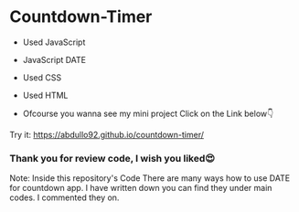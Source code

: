 # Countdown-Timer

- Used JavaScript
- JavaScript DATE
- Used CSS
- Used HTML
 
- Ofcourse you wanna see my mini project Click on the Link below👇

Try it: https://abdullo92.github.io/countdown-timer/
### Thank you for review code, I wish you liked😍

Note: Inside this repository's Code There are many ways how to use DATE for countdown app. I have written down you can find they under main codes. I commented they on.
